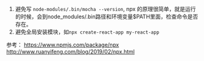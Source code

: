 1. 避免写 `node-modules/.bin/mocha --version`, npx 的原理很简单，就是运行的时候，会到node_modules/.bin路径和环境变量$PATH里面，检查命令是否存在。
2. 避免全局安装模块，如`npx create-react-app my-react-app`

参考：
https://www.npmjs.com/package/npx
http://www.ruanyifeng.com/blog/2019/02/npx.html
